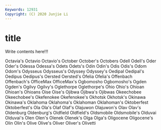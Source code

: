 ```yaml
---
Keywords: 12931
Copyright: (C) 2020 Junjie Li
---
```


# title

Write contents here!!!

Octavia's 
Octavio 
Octavio's 
October 
October's 
Octobers 
Odell
Odell's 
Oder 
Oder's 
Odessa 
Odessa's 
Odets 
Odets's 
Odin 
Odin's 
Odis
Odis's 
Odom 
Odom's 
Odysseus 
Odysseus's 
Odyssey 
Odyssey's 
Oedipal 
Oedipal's 
Oedipus
Oedipus's 
Oersted 
Oersted's 
Ofelia 
Ofelia's 
Offenbach 
Offenbach's 
OfficeMax 
OfficeMax's 
Ogbomosho
Ogbomosho's 
Ogden 
Ogden's 
Ogilvy 
Ogilvy's 
Oglethorpe 
Oglethorpe's 
Ohio 
Ohio's 
Ohioan
Ohioan's 
Ohioans 
Oise 
Oise's 
Ojibwa 
Ojibwa's 
Ojibwas 
Okeechobee 
Okeechobee's 
Okefenokee
Okefenokee's 
Okhotsk 
Okhotsk's 
Okinawa 
Okinawa's 
Oklahoma 
Oklahoma's 
Oklahoman 
Oklahoman's 
Oktoberfest
Oktoberfest's 
Ola 
Ola's 
Olaf 
Olaf's 
Olajuwon 
Olajuwon's 
Olav 
Olav's 
Oldenburg
Oldenburg's 
Oldfield 
Oldfield's 
Oldsmobile 
Oldsmobile's 
Olduvai 
Olduvai's 
Olen 
Olen's 
Olenek
Olenek's 
Olga 
Olga's 
Oligocene 
Oligocene's 
Olin 
Olin's 
Olive 
Olive's 
Oliver
Oliver's 
Olivetti 
